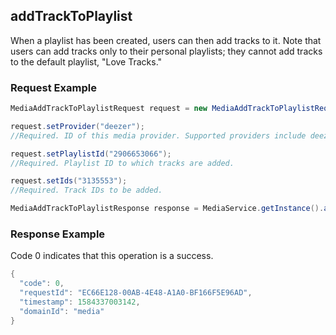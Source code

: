 ## addTrackToPlaylist
When a playlist has been created, users can then add tracks to it. Note that users can add tracks only to their personal playlists; they cannot add tracks to the default playlist, "Love Tracks." 

### Request Example

```java
MediaAddTrackToPlaylistRequest request = new MediaAddTrackToPlaylistRequest();

request.setProvider("deezer"); 
//Required. ID of this media provider. Supported providers include deezer (premium account) and tidal. Provider ID must be entered in lowercase characters.

request.setPlaylistId("2906653066"); 
//Required. Playlist ID to which tracks are added.

request.setIds("3135553");
//Required. Track IDs to be added.

MediaAddTrackToPlaylistResponse response = MediaService.getInstance().addTrackToPlaylist(request);

```

### Response Example
Code 0 indicates that this operation is a success. 

```java
{
  "code": 0,
  "requestId": "EC66E128-00AB-4E48-A1A0-BF166F5E96AD",
  "timestamp": 1584337003142,
  "domainId": "media"
}
